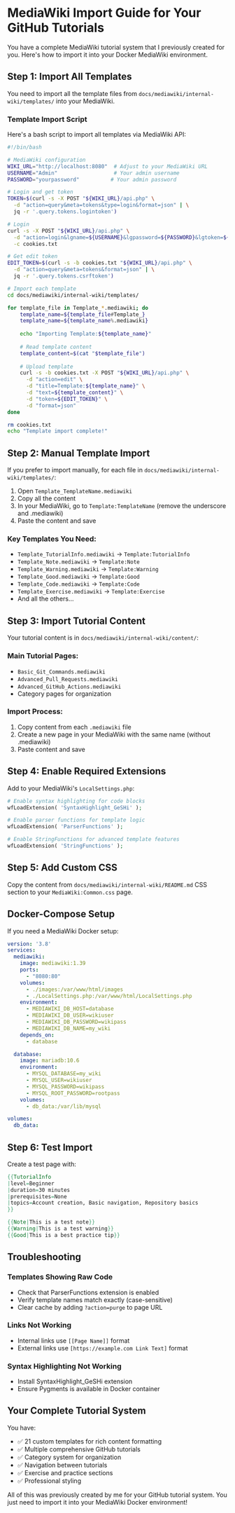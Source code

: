 # MediaWiki Import Guide for Your GitHub Tutorials

You have a complete MediaWiki tutorial system that I previously created for you. Here's how to import it into your Docker MediaWiki environment.

## Step 1: Import All Templates

You need to import all the template files from `docs/mediawiki/internal-wiki/templates/` into your MediaWiki.

### Template Import Script

Here's a bash script to import all templates via MediaWiki API:

```bash
#!/bin/bash

# MediaWiki configuration
WIKI_URL="http://localhost:8080"  # Adjust to your MediaWiki URL
USERNAME="Admin"                  # Your admin username
PASSWORD="yourpassword"          # Your admin password

# Login and get token
TOKEN=$(curl -s -X POST "${WIKI_URL}/api.php" \
  -d "action=query&meta=tokens&type=login&format=json" | \
  jq -r '.query.tokens.logintoken')

# Login
curl -s -X POST "${WIKI_URL}/api.php" \
  -d "action=login&lgname=${USERNAME}&lgpassword=${PASSWORD}&lgtoken=${TOKEN}&format=json" \
  -c cookies.txt

# Get edit token
EDIT_TOKEN=$(curl -s -b cookies.txt "${WIKI_URL}/api.php" \
  -d "action=query&meta=tokens&format=json" | \
  jq -r '.query.tokens.csrftoken')

# Import each template
cd docs/mediawiki/internal-wiki/templates/

for template_file in Template_*.mediawiki; do
    template_name=${template_file#Template_}
    template_name=${template_name%.mediawiki}
    
    echo "Importing Template:${template_name}"
    
    # Read template content
    template_content=$(cat "$template_file")
    
    # Upload template
    curl -s -b cookies.txt -X POST "${WIKI_URL}/api.php" \
      -d "action=edit" \
      -d "title=Template:${template_name}" \
      -d "text=${template_content}" \
      -d "token=${EDIT_TOKEN}" \
      -d "format=json"
done

rm cookies.txt
echo "Template import complete!"
```

## Step 2: Manual Template Import

If you prefer to import manually, for each file in `docs/mediawiki/internal-wiki/templates/`:

1. Open `Template_TemplateName.mediawiki`
2. Copy all the content
3. In your MediaWiki, go to `Template:TemplateName` (remove the underscore and .mediawiki)
4. Paste the content and save

### Key Templates You Need:

- `Template_TutorialInfo.mediawiki` → `Template:TutorialInfo`
- `Template_Note.mediawiki` → `Template:Note`  
- `Template_Warning.mediawiki` → `Template:Warning`
- `Template_Good.mediawiki` → `Template:Good`
- `Template_Code.mediawiki` → `Template:Code`
- `Template_Exercise.mediawiki` → `Template:Exercise`
- And all the others...

## Step 3: Import Tutorial Content

Your tutorial content is in `docs/mediawiki/internal-wiki/content/`:

### Main Tutorial Pages:
- `Basic_Git_Commands.mediawiki`
- `Advanced_Pull_Requests.mediawiki`
- `Advanced_GitHub_Actions.mediawiki`
- Category pages for organization

### Import Process:
1. Copy content from each `.mediawiki` file
2. Create a new page in your MediaWiki with the same name (without .mediawiki)
3. Paste content and save

## Step 4: Enable Required Extensions

Add to your MediaWiki's `LocalSettings.php`:

```php
# Enable syntax highlighting for code blocks
wfLoadExtension( 'SyntaxHighlight_GeSHi' );

# Enable parser functions for template logic  
wfLoadExtension( 'ParserFunctions' );

# Enable StringFunctions for advanced template features
wfLoadExtension( 'StringFunctions' );
```

## Step 5: Add Custom CSS

Copy the content from `docs/mediawiki/internal-wiki/README.md` CSS section to your `MediaWiki:Common.css` page.

## Docker-Compose Setup

If you need a MediaWiki Docker setup:

```yaml
version: '3.8'
services:
  mediawiki:
    image: mediawiki:1.39
    ports:
      - "8080:80"
    volumes:
      - ./images:/var/www/html/images
      - ./LocalSettings.php:/var/www/html/LocalSettings.php
    environment:
      - MEDIAWIKI_DB_HOST=database
      - MEDIAWIKI_DB_USER=wikiuser  
      - MEDIAWIKI_DB_PASSWORD=wikipass
      - MEDIAWIKI_DB_NAME=my_wiki
    depends_on:
      - database

  database:
    image: mariadb:10.6
    environment:
      - MYSQL_DATABASE=my_wiki
      - MYSQL_USER=wikiuser
      - MYSQL_PASSWORD=wikipass
      - MYSQL_ROOT_PASSWORD=rootpass
    volumes:
      - db_data:/var/lib/mysql

volumes:
  db_data:
```

## Step 6: Test Import

Create a test page with:

```mediawiki
{{TutorialInfo
|level=Beginner
|duration=30 minutes
|prerequisites=None
|topics=Account creation, Basic navigation, Repository basics
}}

{{Note|This is a test note}}
{{Warning|This is a test warning}}
{{Good|This is a best practice tip}}
```

## Troubleshooting

### Templates Showing Raw Code
- Check that ParserFunctions extension is enabled
- Verify template names match exactly (case-sensitive)
- Clear cache by adding `?action=purge` to page URL

### Links Not Working
- Internal links use `[[Page Name]]` format
- External links use `[https://example.com Link Text]` format

### Syntax Highlighting Not Working
- Install SyntaxHighlight_GeSHi extension
- Ensure Pygments is available in Docker container

## Your Complete Tutorial System

You have:
- ✅ 21 custom templates for rich content formatting
- ✅ Multiple comprehensive GitHub tutorials
- ✅ Category system for organization
- ✅ Navigation between tutorials
- ✅ Exercise and practice sections
- ✅ Professional styling

All of this was previously created by me for your GitHub tutorial system. You just need to import it into your MediaWiki Docker environment!